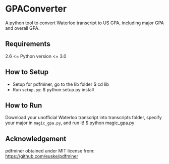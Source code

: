 GPAConverter
========
A python tool to convert Waterloo transcript to US GPA, including major GPA and overall GPA.

Requirements
--------------
2.6 <= Python version <= 3.0

How to Setup
--------------
 * Setup for pdfminer, go to the lib folder
    $ cd lib
 * Run `setup.py`:
    $ python setup.py install

How to Run
--------------
Download your unofficial Waterloo transcript into transcripts folder, specify your major in `magic_gpa.py`, and run it!
    $ python magic_gpa.py

Acknowledgement
--------
pdfminer obtained under MIT license from: https://github.com/euske/pdfminer